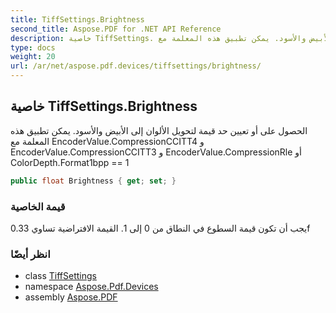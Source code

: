 ```yaml
---
title: TiffSettings.Brightness
second_title: Aspose.PDF for .NET API Reference
description: خاصية TiffSettings. الحصول على أو تعيين حد قيمة لتحويل الألوان إلى الأبيض والأسود. يمكن تطبيق هذه المعلمة مع EncoderValue.CompressionCCITT4 و EncoderValue.CompressionCCITT3 و EncoderValue.CompressionRle أو ColorDepth.Format1bpp  1
type: docs
weight: 20
url: /ar/net/aspose.pdf.devices/tiffsettings/brightness/
---
```

## خاصية TiffSettings.Brightness

الحصول على أو تعيين حد قيمة لتحويل الألوان إلى الأبيض والأسود. يمكن تطبيق هذه المعلمة مع EncoderValue.CompressionCCITT4 و EncoderValue.CompressionCCITT3 و EncoderValue.CompressionRle أو ColorDepth.Format1bpp == 1

```csharp
public float Brightness { get; set; }
```

### قيمة الخاصية

يجب أن تكون قيمة السطوع في النطاق من 0 إلى 1. القيمة الافتراضية تساوي 0.33f

### انظر أيضًا

* class [TiffSettings](../)
* namespace [Aspose.Pdf.Devices](../../../aspose.pdf.devices/)
* assembly [Aspose.PDF](../../../)